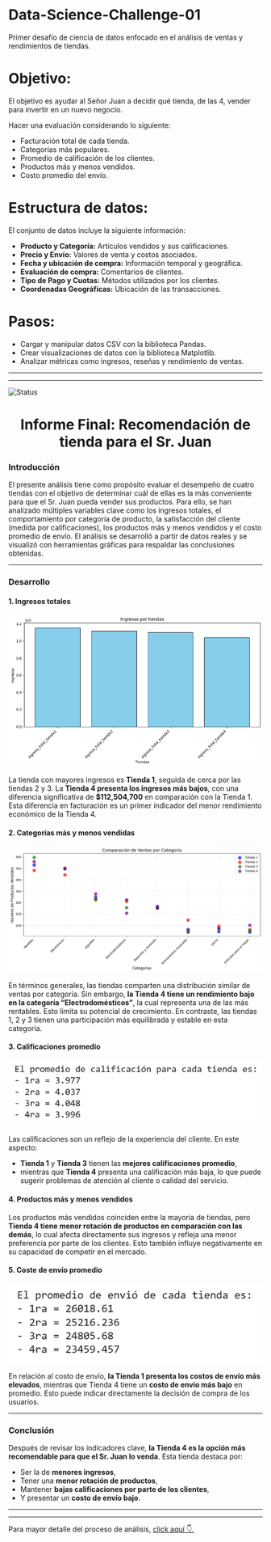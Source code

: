 # Data-Science-Challenge-01
Primer desafío de ciencia de datos enfocado en el análisis de ventas y rendimientos de tiendas. 

# Objetivo:

El objetivo es ayudar al Señor Juan a decidir qué tienda, de las 4, vender para invertir en un nuevo negocio.

Hacer una evaluación considerando lo siguiente:

- Facturación total de cada tienda.
- Categorías más populares.
- Promedio de calificación de los clientes.
- Productos más y menos vendidos.
- Costo promedio del envío. 

# Estructura de datos:
El conjunto de datos incluye la siguiente información:

- **Producto y Categoría:** Artículos vendidos y sus calificaciones.
- **Precio y Envío:** Valores de venta y costos asociados.
- **Fecha y ubicación de compra:** Información temporal y geográfica.
- **Evaluación de compra:** Comentarios de clientes.
- **Tipo de Pago y Cuotas:** Métodos utilizados por los clientes.
- **Coordenadas Geográficas:** Ubicación de las transacciones.

# Pasos:
- Cargar y manipular datos CSV con la biblioteca Pandas.
- Crear visualizaciones de datos con la biblioteca Matplotlib.
- Analizar métricas como ingresos, reseñas y rendimiento de ventas.

---
---
![Status](https://img.shields.io/badge/status-entregado-brightgreen?style=flat)

<h1 align="center"> Informe Final: Recomendación de tienda para el Sr. Juan </h1>

### Introducción

El presente análisis tiene como propósito evaluar el desempeño de cuatro tiendas con el objetivo de determinar cuál de ellas es la más conveniente para que el Sr. Juan pueda vender sus productos. Para ello, se han analizado múltiples variables clave como los ingresos totales, el comportamiento por categoría de producto, la satisfacción del cliente (medida por calificaciones), los productos más y menos vendidos y el costo promedio de envío. El análisis se desarrolló a partir de datos reales y se visualizó con herramientas gráficas para respaldar las conclusiones obtenidas.

---

### Desarrollo

#### 1. Ingresos totales

![alt text](image.png)

La tienda con mayores ingresos es **Tienda 1**, seguida de cerca por las tiendas 2 y 3. La **Tienda 4 presenta los ingresos más bajos**, con una diferencia significativa de **\$112,504,700** en comparación con la Tienda 1. Esta diferencia en facturación es un primer indicador del menor rendimiento económico de la Tienda 4.

#### 2. Categorías más y menos vendidas

![alt text](image-1.png)

En términos generales, las tiendas comparten una distribución similar de ventas por categoría. Sin embargo, **la Tienda 4 tiene un rendimiento bajo en la categoría “Electrodomésticos”**, la cual representa una de las más rentables. Esto limita su potencial de crecimiento. En contraste, las tiendas 1, 2 y 3 tienen una participación más equilibrada y estable en esta categoría.

#### 3. Calificaciones promedio

![alt text](image-2.png)

Las calificaciones son un reflejo de la experiencia del cliente. En este aspecto:

* **Tienda 1** y **Tienda 3** tienen las **mejores calificaciones promedio**,
* mientras que **Tienda 4** presenta una calificación más baja,
  lo que puede sugerir problemas de atención al cliente o calidad del servicio.

#### 4. Productos más y menos vendidos

Los productos más vendidos coinciden entre la mayoría de tiendas, pero **Tienda 4 tiene menor rotación de productos en comparación con las demás**, lo cual afecta directamente sus ingresos y refleja una menor preferencia por parte de los clientes. Esto también influye negativamente en su capacidad de competir en el mercado.

#### 5. Coste de envío promedio

![alt text](image-3.png)

En relación al costo de envío, **la Tienda 1 presenta los costos de envío más elevados**, mientras que Tienda 4 tiene un **costo de envío más bajo** en promedio. Esto puede indicar directamente la decisión de compra de los usuarios.

---

### Conclusión

Después de revisar los indicadores clave, **la Tienda 4 es la opción más recomendable para que el Sr. Juan lo venda**. Esta tienda destaca por:

* Ser la de **menores ingresos**,
* Tener una **menor rotación de productos**,
* Mantener **bajas calificaciones por parte de los clientes**,
* Y presentar un **costo de envío bajo**.

---
---

Para mayor detalle del proceso de análisis, [click aquí 👇.](Challenge.ipynb)
